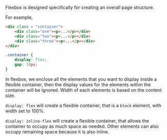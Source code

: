 Flexbox is designed specifically for creating an overall page structure.

For example,
```html
<div class = "container">
	<div class="one"><p>...</p></div>
	<div class="two"><p>...</p></div>
	<div class="three"><p>...</p></div>
</div>
```

```css
.container {
	display: flex;
	gap: 10px;
}
```

In flexbox, we enclose all the elements that you want to display inside a flexible container, then the display values for the elements within the container will be ignored. Width of each elements is based on the content size.

`display: flex` will create a flexible container, that is a `block` element, with width set to 100%.

`display: inline-flex` will create a flexible container, that allows the container to occupy as much space as needed. Other elements can also occupy remaining space because it is also inline.